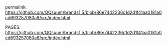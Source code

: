 permalink: https://github.com/QQsuum/brands1.5/blob/86e7442236c1d2d1f41aa0181a0cd693257080a8/src/index.html

PAGES: https://github.com/QQsuum/brands1.5/blob/86e7442236c1d2d1f41aa0181a0cd693257080a8/src/index.html

